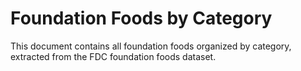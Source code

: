 # Foundation Foods by Category

This document contains all foundation foods organized by category, extracted from the FDC foundation foods dataset.
